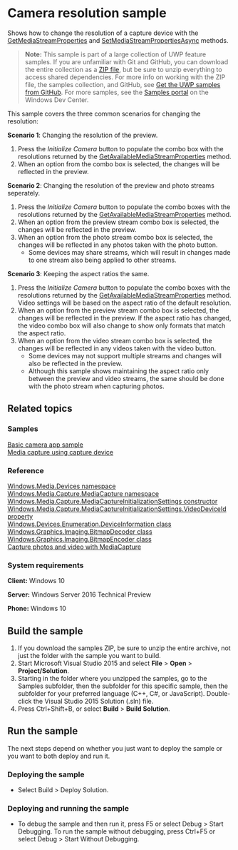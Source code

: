 ﻿<!---
  category: AudioVideoAndCamera
  samplefwlink: http://go.microsoft.com/fwlink/p/?LinkId=624252
--->

# Camera resolution sample

Shows how to change the resolution of a capture device with the
[GetMediaStreamProperties](https://msdn.microsoft.com/library/windows/apps/windows.media.devices.videodevicecontroller.getmediastreamproperties.aspx)
and [SetMediaStreamPropertiesAsync](https://msdn.microsoft.com/library/windows/apps/hh700895.aspx) methods. 

> **Note:** This sample is part of a large collection of UWP feature samples. 
> If you are unfamiliar with Git and GitHub, you can download the entire collection as a 
> [ZIP file](https://github.com/Microsoft/Windows-universal-samples/archive/master.zip), but be 
> sure to unzip everything to access shared dependencies. For more info on working with the ZIP file, 
> the samples collection, and GitHub, see [Get the UWP samples from GitHub](https://aka.ms/ovu2uq). 
> For more samples, see the [Samples portal](https://aka.ms/winsamples) on the Windows Dev Center. 

This sample covers the three common scenarios for changing the resolution:

**Scenario 1**: Changing the resolution of the preview.

1. Press the *Initialize Camera* button to populate the combo box with the resolutions
returned by the
[GetAvailableMediaStreamProperties](https://msdn.microsoft.com/library/windows/apps/windows.media.devices.videodevicecontroller.getmediastreamproperties.aspx)
method.
2. When an option from the combo box is selected, the changes will be reflected in the preview.

**Scenario 2**: Changing the resolution of the preview and photo streams seperately.

1. Press the *Initialize Camera* button to populate the combo boxes with the resolutions
returned by the
[GetAvailableMediaStreamProperties](https://msdn.microsoft.com/library/windows/apps/windows.media.devices.videodevicecontroller.getmediastreamproperties.aspx)
method.
2. When an option from the preview stream combo box is selected, the changes will be reflected in the preview.
3. When an option from the photo stream combo box is selected, the changes will be reflected in any photos taken with the photo button.
   * Some devices may share streams, which will result in changes made to one stream also being applied to other streams.

**Scenario 3**: Keeping the aspect ratios the same.

1. Press the *Initialize Camera* button to populate the combo boxes with the resolutions
returned by the
[GetAvailableMediaStreamProperties](https://msdn.microsoft.com/library/windows/apps/windows.media.devices.videodevicecontroller.getmediastreamproperties.aspx)
method.
Video settings will be based on the aspect ratio of the default resolution.
2. When an option from the preview stream combo box is selected, the changes will be reflected in the preview.
If the aspect ratio has changed, the video combo box will
also change to show only formats that match the aspect ratio.
3. When an option from the video stream combo box is selected,
the changes will be reflected in any videos taken with the video button.
   * Some devices may not support multiple streams and changes will also be reflected in the preview.
   * Although this sample shows maintaining the aspect ratio only between the preview and video streams,
     the same should be done with the photo stream when capturing photos.

## Related topics

### Samples

[Basic camera app sample](/Samples/CameraStarterKit)  
[Media capture using capture device](https://code.msdn.microsoft.com/windowsapps/Media-Capture-Sample-adf87622)  

### Reference

[Windows.Media.Devices namespace](https://msdn.microsoft.com/library/windows/apps/windows.media.devices.aspx)  
[Windows.Media.Capture.MediaCapture namespace](https://msdn.microsoft.com/library/windows/apps/windows.media.devices.aspx)  
[Windows.Media.Capture.MediaCaptureInitializationSettings constructor](https://msdn.microsoft.com/library/windows/apps/windows.media.capture.mediacaptureinitializationsettings.mediacaptureinitializationsettings.aspx)  
[Windows.Media.Capture.MediaCaptureInitializationSettings.VideoDeviceId property](https://msdn.microsoft.com/library/windows/apps/windows.media.capture.mediacaptureinitializationsettings.videodeviceid.aspx)  
[Windows.Devices.Enumeration.DeviceInformation class](https://msdn.microsoft.com/library/windows/apps/windows.devices.enumeration.deviceinformation)  
[Windows.Graphics.Imaging.BitmapDecoder class](https://msdn.microsoft.com/library/windows/apps/windows.graphics.imaging.bitmapdecoder.aspx)  
[Windows.Graphics.Imaging.BitmapEncoder class](https://msdn.microsoft.com/library/windows/apps/windows.graphics.imaging.bitmapencoder.aspx)  
[Capture photos and video with MediaCapture](https://msdn.microsoft.com/library/windows/apps/mt243896)  

### System requirements

**Client:** Windows 10

**Server:** Windows Server 2016 Technical Preview

**Phone:** Windows 10

## Build the sample

1. If you download the samples ZIP, be sure to unzip the entire archive, not just the folder with the sample you want to build. 
2. Start Microsoft Visual Studio 2015 and select **File** \> **Open** \> **Project/Solution**.
3. Starting in the folder where you unzipped the samples, go to the Samples subfolder, then the subfolder for this specific sample, then the subfolder for your preferred language (C++, C#, or JavaScript). Double-click the Visual Studio 2015 Solution (.sln) file.
4. Press Ctrl+Shift+B, or select **Build** \> **Build Solution**.

## Run the sample

The next steps depend on whether you just want to deploy the sample or you want to both deploy and run it.

### Deploying the sample

- Select Build > Deploy Solution. 

### Deploying and running the sample

- To debug the sample and then run it, press F5 or select Debug >  Start Debugging. To run the sample without debugging, press Ctrl+F5 or select Debug > Start Without Debugging. 
